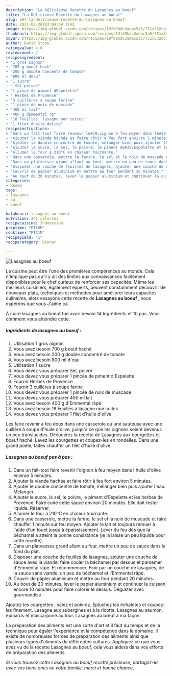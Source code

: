```yaml
---
description: "La Délicieuse Recette du Lasagnes au boeuf"
title: "La Délicieuse Recette du Lasagnes au boeuf"
slug: 607-la-delicieuse-recette-du-lasagnes-au-boeuf
date: 2021-02-26T03:04:59.714Z
image: https://img-global.cpcdn.com/recipes/19fd9bdc3aeac5a5/751x532cq70/lasagnes-au-boeuf-photo-principale-de-la-recette.jpg
thumbnail: https://img-global.cpcdn.com/recipes/19fd9bdc3aeac5a5/751x532cq70/lasagnes-au-boeuf-photo-principale-de-la-recette.jpg
cover: https://img-global.cpcdn.com/recipes/19fd9bdc3aeac5a5/751x532cq70/lasagnes-au-boeuf-photo-principale-de-la-recette.jpg
author: David Stone
ratingvalue: 4.8
reviewcount: 7
recipeingredient:
- "1 gros oignon"
- "700 g boeuf hach"
- "200 g double concentr de tomate"
- "800 ml deau"
- "1 sucre"
- " Sel poivre"
- "1 pince de piment dEspelette"
- " Herbes de Provence"
- "3 cuillères à soupe farine"
- "1 pince de noix de muscade"
- "400 ml lait"
- "400 g dEmmental rp"
- "18 Feuilles  lasagne non cuites"
- "1 filet dhuile dolive"
recipeinstructions:
- "Dans un fait-tout faire revenir l&#39;oignon à feu moyen dans l&#39;huile d&#39;olive environ 5 minutes."
- "Ajouter la viande hachée et faire rôtir à feu fort environ 5 minutes."
- "Ajouter le double concentré de tomate, mélanger bien puis ajouter l&#39;eau. Mélanger."
- "Ajouter le sucre, le sel, le poivre, le piment d&#39;Espelette et les herbes de Provence. Faire cuire cette sauce environ 20 minutes. Elle doit rester liquide. Réserver."
- "Allumer le four à 210°C en chaleur tournante."
- "Dans une casserole, mettre la farine, le sel et la noix de muscade et faire chauffer 1 minute sur feu moyen. Ajouter le lait et toujours remuer à l&#39;aide d&#39;un fouet jusqu&#39;à épaississement. Lever du feu dès que la béchamel a atteint la bonne consistance (je la laisse un peu liquide pour cette recette)."
- "Dans un platvassez grand allant au four, mettre un peu de sauce dans le fond du plat."
- "Disposer une couche de feuilles de lasagnes, ajouter une couche de sauce avec la viande, faire couler la béchamel par dessus et parsemer d&#39;Emmental râpé. Et recommencer. Finir par un couche de lasagnes, de la sauce sans viande, un peu de béchamel et l&#39;Emmental râpé."
- "Couvrir de papier aluminium et mettre au four pendant 20 minutes."
- "Au bout de 20 minutes, lever le papier aluminium et continuer la cuisson encore 10 minutes pour faire colorer le dessus. Déguster avec gourmandise"
categories:
- Resep
tags:
- lasagnes
- au
- boeuf

katakunci: lasagnes au boeuf 
nutrition: 241 calories
recipecuisine: Indonesian
preptime: "PT16M"
cooktime: "PT31M"
recipeyield: "1"
recipecategory: Dinner

---
```



![Lasagnes au boeuf](https://img-global.cpcdn.com/recipes/19fd9bdc3aeac5a5/751x532cq70/lasagnes-au-boeuf-photo-principale-de-la-recette.jpg)

La cuisine peut être l'une des premières compétences au monde. Cela n'implique pas qu'il y ait des limites aux connaissances facilement disponibles pour le chef curieux de renforcer ses capacités. Même les meilleurs cuisiniers, également experts, peuvent constamment découvrir de nouveaux plats, techniques et méthodes pour améliorer leurs capacités culinaires, alors essayons cette recette de <strong> Lasagnes au boeuf </strong>, nous espérons que vous J'aime ça.

<!--inarticleads1-->

À cuire lasagnes au boeuf tue avoir besoin 14 Ingrédients et 10 pas. Voici comment vous atteindre cette.

##### Ingrédients de lasagnes au boeuf :

1. Utilisation 1 gros oignon
1. Vous avez besoin 700 g boeuf haché
1. Vous avez besoin 200 g double concentré de tomate
1. Vous avez besoin 800 ml d&#39;eau
1. Utilisation 1 sucre
1. Vous devez vous préparer  Sel, poivre
1. Vous devez vous préparer 1 pincée de piment d&#39;Espelette
1. Fournir  Herbes de Provence
1. Fournir 3 cuillères à soupe farine
1. Vous devez vous préparer 1 pincée de noix de muscade
1. Vous devez vous préparer 400 ml lait
1. Vous avez besoin 400 g d&#39;Emmental râpé
1. Vous avez besoin 18 Feuilles à lasagne non cuites
1. Vous devez vous préparer 1 filet d&#39;huile d&#39;olive


Les faire revenir à feu doux dans une casserole ou une sauteuse avec une cuillère à soupe d&#39;huile d&#39;olive, jusqu&#39;à ce que les oignons soient devenus un peu translucides. Découvrez la recette de Lasagnes aux courgettes et boeuf haché. Lavez les courgettes et coupez-les en rondelles. Dans une grand poêle, faites chauffer un filet d&#39;huile d&#39;olive. 

<!--inarticleads2-->

##### Lasagnes au boeuf pas à pas :

1. Dans un fait-tout faire revenir l&#39;oignon à feu moyen dans l&#39;huile d&#39;olive environ 5 minutes.
1. Ajouter la viande hachée et faire rôtir à feu fort environ 5 minutes.
1. Ajouter le double concentré de tomate, mélanger bien puis ajouter l&#39;eau. Mélanger.
1. Ajouter le sucre, le sel, le poivre, le piment d&#39;Espelette et les herbes de Provence. Faire cuire cette sauce environ 20 minutes. Elle doit rester liquide. Réserver.
1. Allumer le four à 210°C en chaleur tournante.
1. Dans une casserole, mettre la farine, le sel et la noix de muscade et faire chauffer 1 minute sur feu moyen. Ajouter le lait et toujours remuer à l&#39;aide d&#39;un fouet jusqu&#39;à épaississement. Lever du feu dès que la béchamel a atteint la bonne consistance (je la laisse un peu liquide pour cette recette).
1. Dans un platvassez grand allant au four, mettre un peu de sauce dans le fond du plat.
1. Disposer une couche de feuilles de lasagnes, ajouter une couche de sauce avec la viande, faire couler la béchamel par dessus et parsemer d&#39;Emmental râpé. Et recommencer. Finir par un couche de lasagnes, de la sauce sans viande, un peu de béchamel et l&#39;Emmental râpé.
1. Couvrir de papier aluminium et mettre au four pendant 20 minutes.
1. Au bout de 20 minutes, lever le papier aluminium et continuer la cuisson encore 10 minutes pour faire colorer le dessus. Déguster avec gourmandise


Ajoutez les courgettes ; salez et poivrez. Epluchez les échalotes et coupez-les finement. Lasagne aux aubergines et à la ricotta. Lasagnes au saumon, épinards et mascarpone au four. Lasagnes au bœuf à ma façon. 

<!--inarticleads1-->

<p>
La préparation des aliments est une sorte d'art et il faut du temps et de la technique pour égaler l'expérience et la compétence dans le domaine. Il existe de nombreuses formes de préparation des aliments ainsi que plusieurs types d'aliments de différentes cultures. Appliquez ce que vous avez vu de la recette Lasagnes au boeuf, cela vous aidera dans vos efforts de préparation des aliments.
</p>

<p>
<i>Si vous trouvez cette Lasagnes au boeuf recette précieuse, partagez-la avec vos bons amis ou votre famille, merci et bonne chance.</i>
</p>
